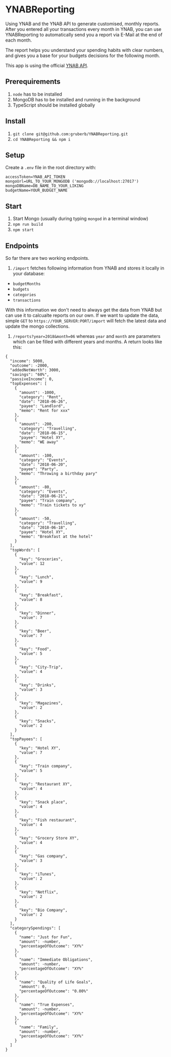 # YNABReporting

Using YNAB and the YNAB API to generate customised, monthly reports. After you entered all your transactions every month in YNAB, you can use YNABReporting to automatically send you a report via E-Mail at the end of each month.

The report helps you understand your spending habits with clear numbers, and gives you a base for your budgets decisions for the following month.

This app is using the official [YNAB API](https://github.com/ynab/ynab-sdk-js).

## Prerequirements

1. `node` has to be installed
2. MongoDB has to be installed and running in the background
3. TypeScript should be installed globally

## Install

1. `git clone git@github.com:gruberb/YNABReporting.git`
2. `cd YNABReporting && npm i`

## Setup

Create a `.env` file in the root directory with:

```
accessToken=YNAB_API_TOKEN
mongoUrl=URL_TO_YOUR_MONGODB ('mongodb://localhost:27017')
mongoDBName=DB_NAME_TO_YOUR_LIKING
budgetName=YOUR_BUDGET_NAME
```

## Start

1. Start Mongo (usually during typing `mongod` in a terminal window)
2. `npm run build`
3. `npm start`

## Endpoints

So far there are two working endpoints.
1. `/import` fetches following information from YNAB and stores it locally in your database:
- `budgetMonths`
- `budgets`
- `categories`
- `transactions`

With this information we don't need to always get the data from YNAB but can use it to calcualte reports on our own. If we want to update the data, simple `GET` to `https://YOUR_SERVER:PORT/import` will fetch the latest data and update the mongo collections.

1. `/reports?year=2018&month=06` whereas `year` and `month` are parameters which can be filled with different years and months.
A return looks like this:

```
{
  "income": 5000,
  "outcome": -2000,
  "addedNetWorth": 3000,
  "savings": "60%",
  "passiveIncome": 0,
  "topExpenses": [
    {
      "amount": -1000,
      "category": "Rent",
      "date": "2018-06-26",
      "payee": "Landlord",
      "memo": "Rent for xxx"
    },
    {
      "amount": -200,
      "category": "Travelling",
      "date": "2018-06-15",
      "payee": "Hotel XY",
      "memo": "WE away"
    },
    {
      "amount": -100,
      "category": "Events",
      "date": "2018-06-20",
      "payee": "Party",
      "memo": "Throwing a birthday pary"
    },
    {
      "amount": -80,
      "category": "Events",
      "date": "2018-06-21",
      "payee": "Train company",
      "memo": "Train tickets to xy"
    },
    {
      "amount": -50,
      "category": "Travelling",
      "date": "2018-06-18",
      "payee": "Hotel XY",
      "memo": "Breakfast at the hotel"
    }
  ],
  "topWords": [
    {
      "key": "Groceries",
      "value": 12
    },
    {
      "key": "Lunch",
      "value": 9
    },
    {
      "key": "Breakfast",
      "value": 8
    },
    {
      "key": "Dinner",
      "value": 7
    },
    {
      "key": "Beer",
      "value": 7
    },
    {
      "key": "Food",
      "value": 5
    },
    {
      "key": "City-Trip",
      "value": 4
    },
    {
      "key": "Drinks",
      "value": 3
    },
    {
      "key": "Magazines",
      "value": 2
    },
    {
      "key": "Snacks",
      "value": 2
    }
  ],
  "topPayees": [
    {
      "key": "Hotel XY",
      "value": 7
    },
    {
      "key": "Train company",
      "value": 5
    },
    {
      "key": "Restaurant XY",
      "value": 4
    },
    {
      "key": "Snack place",
      "value": 4
    },
    {
      "key": "Fish restaurant",
      "value": 4
    },
    {
      "key": "Grocery Store XY",
      "value": 4
    },
    {
      "key": "Gas company",
      "value": 3
    },
    {
      "key": "iTunes",
      "value": 2
    },
    {
      "key": "Netflix",
      "value": 2
    },
    {
      "key": "Bio Company",
      "value": 2
    }
  ],
  "categorySpendings": [
    {
      "name": "Just for Fun",
      "amount": -number,
      "percentageOfOutcome": "XY%"
    },
    {
      "name": "Immediate Obligations",
      "amount": -number,
      "percentageOfOutcome": "XY%"
    },
    {
      "name": "Quality of Life Goals",
      "amount": 0,
      "percentageOfOutcome": "0.00%"
    },
    {
      "name": "True Expenses",
      "amount": -number,
      "percentageOfOutcome": "XY%"
    },
    {
      "name": "Family",
      "amount": -number,
      "percentageOfOutcome": "XY%"
    }
  ]
}
```
